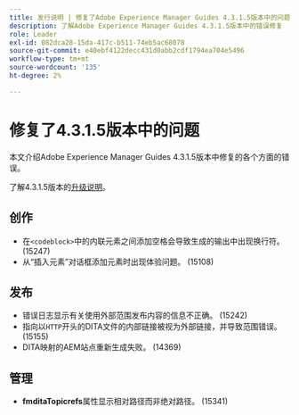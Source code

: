```yaml
---
title: 发行说明 | 修复了Adobe Experience Manager Guides 4.3.1.5版本中的问题
description: 了解Adobe Experience Manager Guides 4.3.1.5版本中的错误修复
role: Leader
exl-id: 082dca28-15da-417c-b511-74eb5ac68078
source-git-commit: e40ebf4122decc431d0abb2cdf1794ea704e5496
workflow-type: tm+mt
source-wordcount: '135'
ht-degree: 2%

---
```


# 修复了4.3.1.5版本中的问题


本文介绍Adobe Experience Manager Guides 4.3.1.5版本中修复的各个方面的错误。



了解4.3.1.5版本的[升级说明](../release-info/upgrade-instructions-4-3-1-5.md)。


## 创作

- 在`<codeblock>`中的内联元素之间添加空格会导致生成的输出中出现换行符。 (15247)
- 从“插入元素”对话框添加元素时出现体验问题。 (15108)

## 发布

- 错误日志显示有关使用外部范围发布内容的信息不正确。 (15242)
- 指向以`HTTP`开头的DITA文件的内部链接被视为外部链接，并导致范围错误。 (15155)
- DITA映射的AEM站点重新生成失败。 (14369)

## 管理

- **fmditaTopicrefs**&#x200B;属性显示相对路径而非绝对路径。 (15341)
